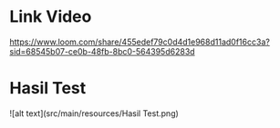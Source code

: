 # Link Video
https://www.loom.com/share/455edef79c0d4d1e968d11ad0f16cc3a?sid=68545b07-ce0b-48fb-8bc0-564395d6283d

# Hasil Test
![alt text](src/main/resources/Hasil Test.png)